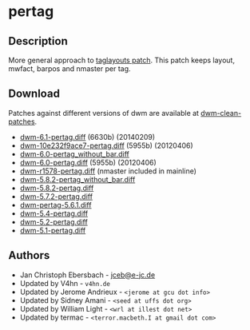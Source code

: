 pertag
======

Description
-----------
More general approach to [taglayouts patch][1]. This patch keeps layout,
mwfact, barpos and nmaster per tag.

Download
--------
Patches against different versions of dwm are available at
[dwm-clean-patches](https://github.com/jceb/dwm-clean-patches).

 * [dwm-6.1-pertag.diff](dwm-6.1-pertag.diff) (6630b) (20140209)
 * [dwm-10e232f9ace7-pertag.diff](dwm-10e232f9ace7-pertag.diff) (5955b) (20120406)
 * [dwm-6.0-pertag\_without\_bar.diff](dwm-6.0-pertag_without_bar.diff)
 * [dwm-6.0-pertag.diff](dwm-6.0-pertag.diff) (5955b) (20120406)
 * [dwm-r1578-pertag.diff][9] (nmaster included in mainline)
 * [dwm-5.8.2-pertag\_without\_bar.diff][8]
 * [dwm-5.8.2-pertag.diff][7]
 * [dwm-5.7.2-pertag.diff][6]
 * [dwm-pertag-5.6.1.diff][5]
 * [dwm-5.4-pertag.diff][4]
 * [dwm-5.2-pertag.diff][3]
 * [dwm-5.1-pertag.diff][2]

Authors
-------
 * Jan Christoph Ebersbach - <jceb@e-jc.de>
 * Updated by V4hn - `v4hn.de`
 * Updated by Jerome Andrieux - `<jerome at gcu dot info>`
 * Updated by Sidney Amani - `<seed at uffs dot org>`
 * Updated by William Light - `<wrl at illest dot net>`
 * Updated by termac - `<terror.macbeth.I at gmail dot com>`

[1]: historical/taglayouts
[2]: http://v4hn.de/patches/dwm-5.1-pertag.diff
[3]: historical/dwm-5.2-pertag.diff
[4]: historical/dwm-5.4-pertag.diff
[5]: historical/dwm-pertag-5.6.1.diff
[6]: historical/dwm-5.7.2-pertag.diff
[7]: dwm-5.8.2-pertag.diff
[8]: dwm-5.8.2-pertag_without_bar.diff
[9]: dwm-r1578-pertag.diff
